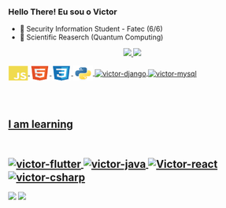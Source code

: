 ### Hello There! Eu sou o Victor

- 🔭 Security Information Student - Fatec (6/6)
- 🌱 Scientific Reaserch (Quantum Computing)

<div align="center">
  <a href="https://github.com/victorlrpf">
  <img height="180em" src="https://github-readme-stats.vercel.app/api?username=victorlrpf&show_icons=true&theme=dark&include_all_commits=true&count_private=true"/>
  <img height="180em" src="https://github-readme-stats.vercel.app/api/top-langs/?username=victorlrpf&layout=compact&langs_count=7&theme=dark"/>
</div>
<div style="display: inline_block;"><br>
  <img align="center" alt="Victor-Js" height="30" width="40" src="https://raw.githubusercontent.com/devicons/devicon/master/icons/javascript/javascript-plain.svg">
  <img align="center" alt="Victor-HTML" height="30" width="40" src="https://raw.githubusercontent.com/devicons/devicon/master/icons/html5/html5-original.svg">
  <img align="center" alt="Victor-CSS" height="30" width="40" src="https://raw.githubusercontent.com/devicons/devicon/master/icons/css3/css3-original.svg">
  <img align="center" alt="Victor-Python" height="30" width="40" src="https://raw.githubusercontent.com/devicons/devicon/master/icons/python/python-original.svg">  
  <img align="center" alt="victor-django" height="30" width="40" src="https://cdn.jsdelivr.net/gh/devicons/devicon/icons/django/django-plain.svg""/> 
  <img align='center' alt='victor-mysql' height='30' widht='40' src="https://cdn.jsdelivr.net/gh/devicons/devicon/icons/mysql/mysql-original.svg"/>
</div>

##
 <div style="display: inline_block"><br>
  <h2>I am learning<h2><br>
  <img align='center' alt='victor-flutter' height='30' width='40' src="https://cdn.jsdelivr.net/gh/devicons/devicon/icons/flutter/flutter-original.svg" />
  <img align="center" alt="victor-java" height="30" width="40" src="https://cdn.jsdelivr.net/gh/devicons/devicon/icons/java/java-original.svg" />
  <img align="center" alt="Victor-react" height="30" width="40" src="https://cdn.jsdelivr.net/gh/devicons/devicon/icons/react/react-original.svg" />
  <img align="center" alt="victor-csharp" height='30' width='40' src="https://cdn.jsdelivr.net/gh/devicons/devicon/icons/csharp/csharp-original.svg" />
</div>

<div> 
  <a href = "mailto:victorlrpf@gmail.com"><img src="https://img.shields.io/badge/-Gmail-%23333?style=for-the-badge&logo=gmail&logoColor=white" target="_blank"></a>
  <a href="https://www.linkedin.com/in/victor-ferreira-88728b216" target="_blank"><img src="https://img.shields.io/badge/-LinkedIn-%230077B5?style=for-the-badge&logo=linkedin&logoColor=white" target="_blank"></a> 
 
</div>
